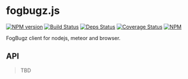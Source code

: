 # fogbugz.js

[![NPM version](https://badge.fury.io/js/fogbugz.js.png)](http://badge.fury.io/js/fogbugz.js)
[![Build Status](https://drone.io/github.com/sergeyt/fogbugz.js/status.png)](https://drone.io/github.com/sergeyt/fogbugz.js/latest)
[![Deps Status](https://david-dm.org/sergeyt/fogbugz.js.png)](https://david-dm.org/sergeyt/fogbugz.js)
[![Coverage Status](https://coveralls.io/repos/sergeyt/fogbugz.js/badge.png?branch=master)](https://coveralls.io/r/sergeyt/fogbugz.js?branch=master)
[![NPM](https://nodei.co/npm/fogbugz.js.png?downloads=true&stars=true)](https://nodei.co/npm/fogbugz.js/)

FogBugz client for nodejs, meteor and browser.

## API

> TBD


